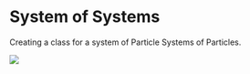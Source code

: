 # System of Systems
Creating a class for a system of Particle Systems of Particles.

<img src="https://media.giphy.com/media/l0MYzyCZH1gfwURSU/giphy.gif"/>
